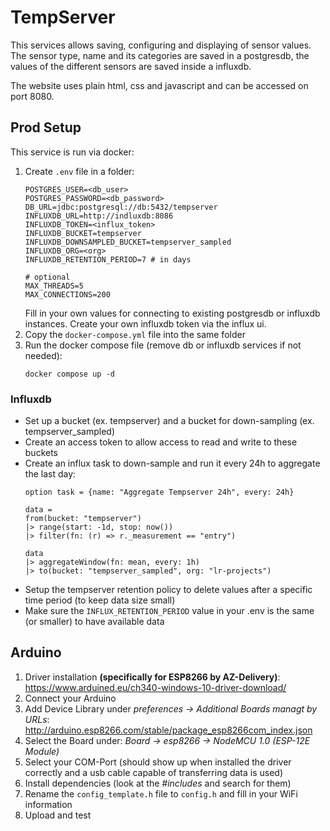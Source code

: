 # TempServer

This services allows saving, configuring and displaying of sensor values. The sensor type, name and its categories are saved in a postgresdb,
the values of the different sensors are saved inside a influxdb.

The website uses plain html, css and javascript and can be accessed on port 8080. 

## Prod Setup

This service is run via docker:

1. Create `.env` file in a folder:
    ```
    POSTGRES_USER=<db_user>
    POSTGRES_PASSWORD=<db_password>
    DB_URL=jdbc:postgresql://db:5432/tempserver
    INFLUXDB_URL=http://indluxdb:8086
    INFLUXDB_TOKEN=<influx_token>
    INFLUXDB_BUCKET=tempserver
    INFLUXDB_DOWNSAMPLED_BUCKET=tempserver_sampled
    INFLUXDB_ORG=<org>
    INFLUXDB_RETENTION_PERIOD=7 # in days
   
    # optional
    MAX_THREADS=5
    MAX_CONNECTIONS=200
   ```
   Fill in your own values for connecting to existing postgresdb or influxdb instances. Create your own influxdb token via the influx ui.
2. Copy the `docker-compose.yml` file into the same folder
3. Run the docker compose file (remove db or influxdb services if not needed):
   ```shell
   docker compose up -d
   ```
   
### Influxdb

- Set up a bucket (ex. tempserver) and a bucket for down-sampling (ex. tempserver_sampled)
- Create an access token to allow access to read and write to these buckets
- Create an influx task to down-sample and run it every 24h to aggregate the last day: 
   ```
   option task = {name: "Aggregate Tempserver 24h", every: 24h}

   data =
   from(bucket: "tempserver")
   |> range(start: -1d, stop: now())
   |> filter(fn: (r) => r._measurement == "entry")
   
   data
   |> aggregateWindow(fn: mean, every: 1h)
   |> to(bucket: "tempserver_sampled", org: "lr-projects")

  ```
- Setup the tempserver retention policy to delete values after a specific time period (to keep data size small)
- Make sure the `INFLUX_RETENTION_PERIOD` value in your .env is the same (or smaller) to have available data 

## Arduino

1. Driver installation **(specifically for ESP8266 by AZ-Delivery)**: https://www.arduined.eu/ch340-windows-10-driver-download/ 
2. Connect your Arduino
3. Add Device Library under *preferences -> Additional Boards managt by URLs*: http://arduino.esp8266.com/stable/package_esp8266com_index.json
4. Select the Board under: *Board -> esp8266 -> NodeMCU 1.0 (ESP-12E Module)*
5. Select your COM-Port (should show up when installed the driver correctly and a usb cable capable of transferring data is used)
6. Install dependencies (look at the *#includes* and search for them)
7. Rename the `config_template.h` file to `config.h` and fill in your WiFi information
8. Upload and test